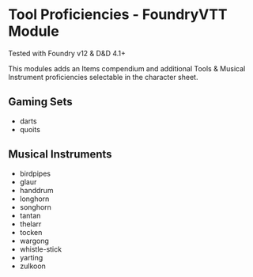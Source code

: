 # Tool Proficiencies - FoundryVTT Module
Tested with Foundry v12 & D&D 4.1+

This modules adds an Items compendium and additional Tools & Musical Instrument proficiencies selectable in the character sheet.

## Gaming Sets
* darts
* quoits

## Musical Instruments
* birdpipes
* glaur
* handdrum
* longhorn
* songhorn
* tantan
* thelarr
* tocken
* wargong
* whistle-stick
* yarting
* zulkoon
